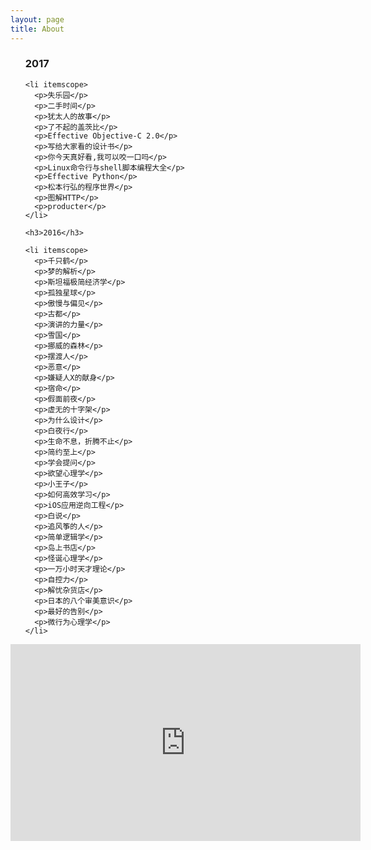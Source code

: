 ```yaml
---
layout: page
title: About
---
```


<ul class="posts">
    <h3>2017</h3>

    <li itemscope>
      <p>失乐园</p>
      <p>二手时间</p>
      <p>犹太人的故事</p>
      <p>了不起的盖茨比</p>
      <p>Effective Objective-C 2.0</p>
      <p>写给大家看的设计书</p>
      <p>你今天真好看,我可以咬一口吗</p>
      <p>Linux命令行与shell脚本编程大全</p>
      <p>Effective Python</p>
      <p>松本行弘的程序世界</p>
      <p>图解HTTP</p>
      <p>producter</p>
    </li>

    <h3>2016</h3>

    <li itemscope>
      <p>千只鹤</p>
      <p>梦的解析</p>
      <p>斯坦福极简经济学</p>
      <p>孤独星球</p>
      <p>傲慢与偏见</p>
      <p>古都</p>
      <p>演讲的力量</p>
      <p>雪国</p>
      <p>挪威的森林</p>
      <p>摆渡人</p>
      <p>恶意</p>
      <p>嫌疑人X的献身</p>
      <p>宿命</p>
      <p>假面前夜</p>
      <p>虚无的十字架</p>
      <p>为什么设计</p>
      <p>白夜行</p>
      <p>生命不息，折腾不止</p>
      <p>简约至上</p>
      <p>学会提问</p>
      <p>欲望心理学</p>
      <p>小王子</p>
      <p>如何高效学习</p>
      <p>iOS应用逆向工程</p>
      <p>白说</p>
      <p>追风筝的人</p>
      <p>简单逻辑学</p>
      <p>岛上书店</p>
      <p>怪诞心理学</p>
      <p>一万小时天才理论</p>
      <p>自控力</p>
      <p>解忧杂货店</p>
      <p>日本的八个审美意识</p>
      <p>最好的告别</p>
      <p>微行为心理学</p>
    </li>

</ul>

<div class="page">

  <iframe width="560" height="315" src="https://www.youtube.com/embed/5motuzyLXIk?autoplay=1&start=3" frameborder="0" allowfullscreen></iframe>

</div>
